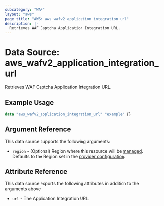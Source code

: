 ```yaml
---
subcategory: "WAF"
layout: "aws"
page_title: "AWS: aws_wafv2_application_integration_url"
description: |-
  Retrieves WAF Captcha Application Integration URL.
---
```

# Data Source: aws_wafv2_application_integration_url

Retrieves WAF Captcha Application Integration URL.

## Example Usage

```terraform
data "aws_wafv2_application_integration_url" "example" {}
```

## Argument Reference

This data source supports the following arguments:

* `region` - (Optional) Region where this resource will be [managed](https://docs.aws.amazon.com/general/latest/gr/rande.html#regional-endpoints). Defaults to the Region set in the [provider configuration](https://registry.terraform.io/providers/hashicorp/aws/latest/docs#aws-configuration-reference).

## Attribute Reference

This data source exports the following attributes in addition to the arguments above:

* `url` - The Application Integration URL.
